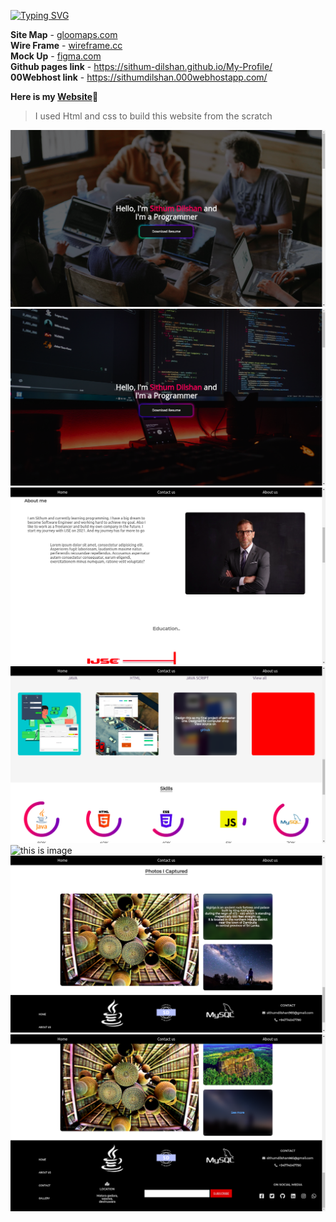 [![Typing SVG](https://readme-typing-svg.herokuapp.com?color=%2329F7E4&lines=Welcome+my+web+portfolio+source....;Find+sitemap%2C+mockup%2C+wireframe+;from+the+links+down+below)](https://git.io/typing-svg)

**Site Map** - [gloomaps.com](https://www.gloomaps.com/vEF3Gy6pzi)<br/>
**Wire Frame** - [wireframe.cc](https://wireframe.cc/8bGHzz)<br/>
**Mock Up** - [figma.com](https://www.figma.com/file/RmvlBrC1SIeno0bTbkt82a/Untitled?node-id=0%3A1)<br/>
**Github pages link** - https://sithum-dilshan.github.io/My-Profile/<br/>
**00Webhost link** - https://sithumdilshan.000webhostapp.com/<br/>

**Here is my [Website](https://sithumdilshan.000webhostapp.com/)**:japanese_ogre:	

> I used Html and css to build this website from the scratch

![this is image](https://github.com/Sithum-DIlshan/My-Profile/blob/master/images-for-readme/Screenshot%20from%202022-01-11%2015-57-58.png)
![this is image](https://github.com/Sithum-DIlshan/My-Profile/blob/master/images-for-readme/Screenshot%20from%202022-01-11%2015-58-12.png)
![this is image](https://github.com/Sithum-DIlshan/My-Profile/blob/master/images-for-readme/Screenshot%20from%202022-01-11%2015-58-28.png)
![this is image](https://github.com/Sithum-DIlshan/My-Profile/blob/master/images-for-readme/Screenshot%20from%202022-01-11%2015-58-49.png)
![this is image](https://github.com/Sithum-DIlshan/My-Profile/blob/master/images-for-readme/Screenshot%20from%202022-01-11%2015-58-09.png)
![this is image](https://github.com/Sithum-DIlshan/My-Profile/blob/master/images-for-readme/Screenshot%20from%202022-01-11%2015-59-16.png)
![this is image](https://github.com/Sithum-DIlshan/My-Profile/blob/master/images-for-readme/Screenshot%20from%202022-01-11%2015-59-19.png)
